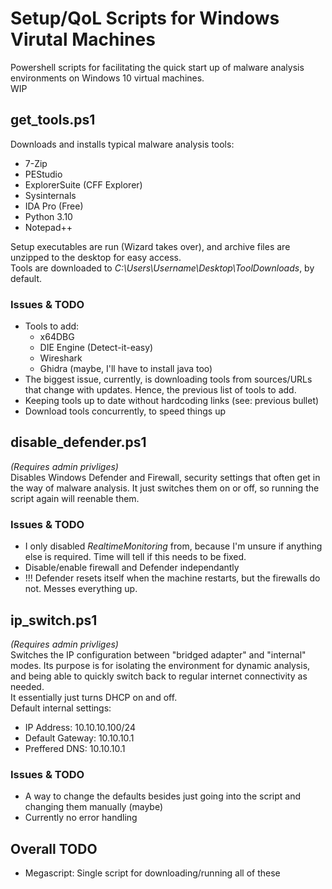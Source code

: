 # Setup/QoL Scripts for Windows Virutal Machines
Powershell scripts for facilitating the quick start up of malware analysis environments on Windows 10 virtual machines.<br/>
WIP
## get_tools.ps1
Downloads and installs typical malware analysis tools:<br/>
- 7-Zip
- PEStudio
- ExplorerSuite (CFF Explorer)
- Sysinternals
- IDA Pro (Free)
- Python 3.10
- Notepad++

Setup executables are run (Wizard takes over), and archive files are unzipped to the desktop for easy access. <br/>
Tools are downloaded to *C:\Users\Username\Desktop\ToolDownloads*, by default.
### Issues & TODO
- Tools to add:
  - x64DBG
  - DIE Engine (Detect-it-easy)
  - Wireshark
  - Ghidra (maybe, I'll have to install java too)
- The biggest issue, currently, is downloading tools from sources/URLs that change with updates. Hence, the previous list of tools to add.
- Keeping tools up to date without hardcoding links (see: previous bullet)
- Download tools concurrently, to speed things up
## disable_defender.ps1
*(Requires admin privliges)*<br/>
Disables Windows Defender and Firewall, security settings that often get in the way of malware analysis. It just switches them on or off, so running the script again will reenable them.<br/>
### Issues & TODO
- I only disabled *RealtimeMonitoring* from, because I'm unsure if anything else is required. Time will tell if this needs to be fixed.
- Disable/enable firewall and Defender independantly
- !!! Defender resets itself when the machine restarts, but the firewalls do not. Messes everything up.
## ip_switch.ps1
*(Requires admin privliges)*<br/>
Switches the IP configuration between "bridged adapter" and "internal" modes. Its purpose is for isolating the environment for dynamic analysis, and being able to quickly switch back to regular internet connectivity as needed.<br/>
It essentially just turns DHCP on and off. <br/>
Default internal settings:
- IP Address: 10.10.10.100/24
- Default Gateway: 10.10.10.1
- Preffered DNS: 10.10.10.1
### Issues & TODO
- A way to change the defaults besides just going into the script and changing them manually (maybe)
- Currently no error handling
## Overall TODO
- Megascript: Single script for downloading/running all of these
